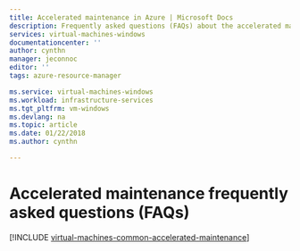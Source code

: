 ```yaml
---
title: Accelerated maintenance in Azure | Microsoft Docs
description: Frequently asked questions (FAQs) about the accelerated maintenance in Azure.
services: virtual-machines-windows
documentationcenter: ''
author: cynthn
manager: jeconnoc
editor: ''
tags: azure-resource-manager

ms.service: virtual-machines-windows
ms.workload: infrastructure-services
ms.tgt_pltfrm: vm-windows
ms.devlang: na
ms.topic: article
ms.date: 01/22/2018
ms.author: cynthn

---
```



# Accelerated maintenance frequently asked questions (FAQs)

[!INCLUDE [virtual-machines-common-accelerated-maintenance](../../../includes/virtual-machines-common-accelerated-maintenance.md)]

